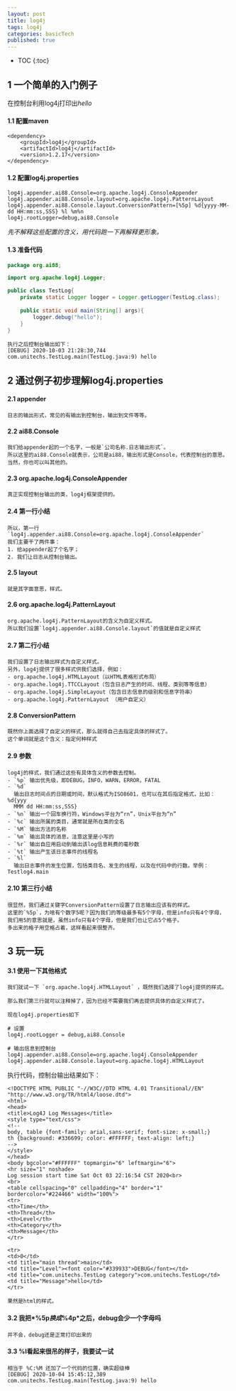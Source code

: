 ```yaml
---
layout: post
title: log4j
tags: log4j
categories: basicTech
published: true
---
```


* TOC
{:toc}


## 1 一个简单的入门例子
在控制台利用log4j打印出*hello*

#### 1.1 配置maven
```
<dependency>
    <groupId>log4j</groupId>
    <artifactId>log4j</artifactId>
    <version>1.2.17</version>
</dependency>
```

#### 1.2 配置log4j.properties
```
log4j.appender.ai88.Console=org.apache.log4j.ConsoleAppender
log4j.appender.ai88.Console.layout=org.apache.log4j.PatternLayout
log4j.appender.ai88.Console.layout.ConversionPattern=[%5p] %d{yyyy-MM-dd HH:mm:ss,SSS} %l %m%n
log4j.rootLogger=debug,ai88.Console
```
*先不解释这些配置的含义，用代码跑一下再解释更形象。*

#### 1.3 准备代码
```java
package org.ai88;

import org.apache.log4j.Logger;

public class TestLog{
    private static Logger logger = Logger.getLogger(TestLog.class);
    
    public static void main(String[] args){
        logger.debug("hello");
    }
}
```
```
执行之后控制台输出如下：
[DEBUG] 2020-10-03 21:28:30,744 com.unitechs.TestLog.main(TestLog.java:9) hello
```

## 2 通过例子初步理解log4j.properties
#### 2.1 appender
    日志的输出形式，常见的有输出到控制台，输出到文件等等。

#### 2.2 ai88.Console
    我们给appender起的一个名字，一般是`公司名称.日志输出形式`。
    所以这里的ai88.Console就表示，公司是ai88，输出形式是Console，代表控制台的意思。
    当然，你也可以叫其他的。

#### 2.3 org.apache.log4j.ConsoleAppender
    真正实现控制台输出的类，log4j框架提供的。

#### 2.4 第一行小结
    所以，第一行`log4j.appender.ai88.Console=org.apache.log4j.ConsoleAppender`
    我们主要干了两件事：
    1. 给appender起了个名字；
    2. 我们让日志从控制台输出。

#### 2.5 layout
    就是其字面意思，样式。

#### 2.6 org.apache.log4j.PatternLayout
    org.apache.log4j.PatternLayout的含义为自定义样式。
    所以我们设置`log4j.appender.ai88.Console.layout`的值就是自定义样式

#### 2.7 第二行小结
    我们设置了日志输出样式为自定义样式。
    另外，log4j提供了很多样式供我们选择，例如：
    - org.apache.log4j.HTMLLayout（以HTML表格形式布局）
    - org.apache.log4j.TTCCLayout（包含日志产生的时间、线程、类别等等信息）
    - org.apache.log4j.SimpleLayout（包含日志信息的级别和信息字符串）
    - org.apache.log4j.PatternLayout （用户自定义）

#### 2.8 ConversionPattern
    既然你上面选择了自定义的样式，那么就得自己去指定具体的样式了。
    这个单词就是这个含义：指定何种样式

#### 2.9 参数
    log4j的样式，我们通过这些有具体含义的参数去控制。
    - `%p` 输出优先级，即DEBUG，INFO，WARN，ERROR，FATAL
    - `%d`
      输出日志时间点的日期或时间，默认格式为ISO8601，也可以在其后指定格式，比如：%d{yyy
      MMM dd HH:mm:ss,SSS}
    - `%n` 输出一个回车换行符，Windows平台为“rn”，Unix平台为“n”
    - `%c` 输出所属的类目，通常就是所在类的全名
    - `%M` 输出方法的名称
    - `%m` 输出具体的消息，注意这里是小写的
    - `%r` 输出自应用启动到输出该log信息耗费的毫秒数
    - `%t` 输出产生该日志事件的线程名
    - `%l`
      输出日志事件的发生位置，包括类目名、发生的线程，以及在代码中的行数。举例：Testlog4.main

#### 2.10 第三行小结
    很显然，我们通过关键字ConversionPattern设置了日志输出应该有的样式。
    这里的`%5p`，为啥有个数字5呢？因为我们的等级最多有5个字母，但是info只有4个字母，
    我们用5的意思就是，虽然info只有4个字母，但是我们也让它占5个格子。
    多出来的格子用空格占着，这样看起来很整齐。

## 3 玩一玩
#### 3.1 使用一下其他格式
    我们就试一下 `org.apache.log4j.HTMLLayout` ，既然我们选择了log4j提供的样式。

    那么我们第三行就可以注释掉了，因为已经不需要我们再去提供具体的自定义样式了。

    现在log4j.properties如下
```properties
# 设置
log4j.rootLogger = debug,ai88.Console

# 输出信息到控制台
log4j.appender.ai88.Console=org.apache.log4j.ConsoleAppender
log4j.appender.ai88.Console.layout=org.apache.log4j.HTMLLayout
```
执行代码，控制台输出结果如下：
```properties
<!DOCTYPE HTML PUBLIC "-//W3C//DTD HTML 4.01 Transitional//EN" "http://www.w3.org/TR/html4/loose.dtd">
<html>
<head>
<title>Log4J Log Messages</title>
<style type="text/css">
<!--
body, table {font-family: arial,sans-serif; font-size: x-small;}
th {background: #336699; color: #FFFFFF; text-align: left;}
-->
</style>
</head>
<body bgcolor="#FFFFFF" topmargin="6" leftmargin="6">
<hr size="1" noshade>
Log session start time Sat Oct 03 22:16:54 CST 2020<br>
<br>
<table cellspacing="0" cellpadding="4" border="1" bordercolor="#224466" width="100%">
<tr>
<th>Time</th>
<th>Thread</th>
<th>Level</th>
<th>Category</th>
<th>Message</th>
</tr>

<tr>
<td>0</td>
<td title="main thread">main</td>
<td title="Level"><font color="#339933">DEBUG</font></td>
<td title="com.unitechs.TestLog category">com.unitechs.TestLog</td>
<td title="Message">hello</td>
</tr>
```
    果然是html的样式。

#### 3.2 我把*%5p*换成*%4p*之后，debug会少一个字母吗
    并不会，debug还是正常打印出来的

#### 3.3 %l看起来很吊的样子，我要试一试
```
相当于 %C:%M 还加了一个代码的位置，确实超级棒
[DEBUG] 2020-10-04 15:45:12,389 com.unitechs.TestLog.main(TestLog.java:9) hello
```